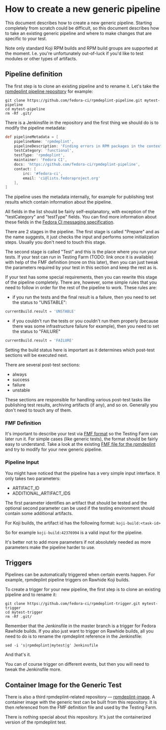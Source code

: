 # How to create a new generic pipeline

This document describes how to create a new generic pipeline. Starting completely from scratch could be difficult, so this document describes how to take an existing generic pipeline and where to make changes that are specific to your test.

Note only standard Koji RPM builds and RPM build groups are supported at the moment. I.e. you're unfortunately out-of-luck if you'd like to test modules or other types of artifacts.

## Pipeline definition

The first step is to clone an existing pipeline and to rename it. Let's take the [rpmdeplint pipeline repository](https://github.com/fedora-ci/rpmdeplint-pipeline) for example:

```shell
git clone https://github.com/fedora-ci/rpmdeplint-pipeline.git mytest-pipeline
cd mytest-pipeline
rm -Rf .git/
```

There is a Jenkinsfile in the repository and the first thing we should do is to modify the pipeline metadata:

```groovy
def pipelineMetadata = [
    pipelineName: 'rpmdeplint',
    pipelineDescription: 'Finding errors in RPM packages in the context of their dependency graph',
    testCategory: 'functional',
    testType: 'rpmdeplint',
    maintainer: 'Fedora CI',
    docs: 'https://github.com/fedora-ci/rpmdeplint-pipeline',
    contact: [
        irc: '#fedora-ci',
        email: 'ci@lists.fedoraproject.org'
    ],
]
```

The pipeline uses the metadata internally, for example for publishing test results which contain information about the pipeline.

All fields in the list should be fairly self-explanatory, with exception of the "testCategory" and "testType" fields. You can find more information about these fields in the [Fedora CI messaging specification](https://pagure.io/fedora-ci/messages).

There are 2 stages in the pipeline. The first stage is called "Prepare" and as the name suggests, it just checks the input and performs some initialization steps. Usually you don't need to touch this stage.

The second stage is called "Test" and this is the place where you run your tests. If your test can run in Testing Farm (TODO: link once it is available) with help of the FMF definition (more on this later), then you can just tweak the parameters required by your test in this section and keep the rest as is.

If your test has some special requirements, then you can rewrite this stage of the pipeline completely. There are, however, some simple rules that you need to follow in order for the rest of the pipeline to work.
These rules are:

* if you run the tests and the final result is a failure, then you need to set the status to "UNSTABLE":

```groovy
currentBuild.result = 'UNSTABLE'
```

* if you couldn't run the tests or you couldn't run them properly (because there was some infrastructure failure for example), then you need to set the status to "FAILURE"

```groovy
currentBuild.result = 'FAILURE'
```

Setting the build status here is important as it determines which post-test sections will be executed next.

There are several post-test sections:

* always
* success
* failure
* unstable

These sections are responsible for handling various post-test tasks like publishing test results, archiving artifacts (if any), and so on. Generally you don't need to touch any of them.

### FMF Definition

It's important to describe your test via [FMF format](https://fmf.readthedocs.io/en/latest/) so the Testing Farm can later run it.
For simple cases (like generic tests), the format should be fairly easy to understand. Take a look at the existing [FMF file for the rpmdeplint](https://github.com/fedora-ci/rpmdeplint-pipeline/blob/master/rpmdeplint.fmf) and try to modify for your new generic pipeline.

### Pipeline Input

You might have noticed that the pipeline has a very simple input interface. It only takes two parameters:

* ARTIFACT_ID
* ADDITIONAL_ARTIFACT_IDS

The first parameter identifies an artifact that should be tested and the optional second parameter can be used if the testing environment should contain some additional artifacts.

For Koji builds, the artifact id has the following format:
`koji-build:<task-id>`

So for example `koji-build:42376994` is a valid input for the pipeline.

It's better not to add more parameters if not absolutely needed as more parameters make the pipeline harder to use.

## Triggers

Pipelines can be automatically triggered when certain events happen. For example, rpmdeplint pipeline triggers on Rawhide Koji builds.

To create a trigger for your new pipeline, the first step is to clone an existing pipeline and to rename it:

```shell
git clone https://github.com/fedora-ci/rpmdeplint-trigger.git mytest-trigger
cd mytest-trigger
rm -Rf .git/
```

Remember that the Jenkinsfile in the master branch is a trigger for Fedora Rawhide builds.
If you also just want to trigger on Rawhide builds, all you need to do is to rename the rpmdeplint reference in the Jenkinsfile:

```shell
sed -i 's|rpmdeplint|mytest|g' Jenkinsfile
```

And that's it.

You can of course trigger on different events, but then you will need to tweak the Jenkinsfile more.

## Container Image for the Generic Test

There is also a third rpmdeplint-related repository — [rpmdeplint-image](https://github.com/fedora-ci/rpmdeplint-image). A container image with the generic test can be built from this repository. It is then referenced from the FMF definition file and used by the Testing Farm.

There is nothing special about this repository. It's just the containerized version of the rpmdeplint test.

